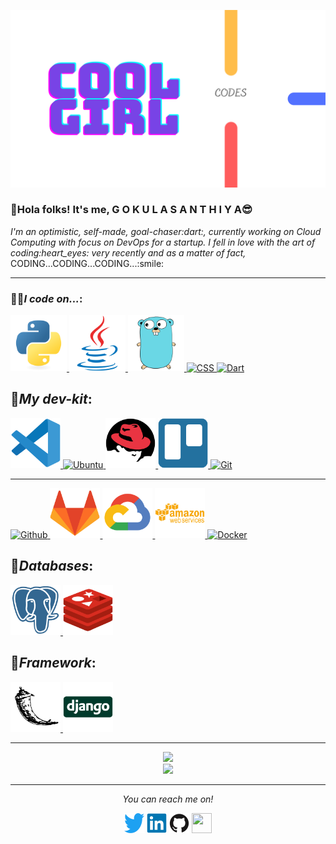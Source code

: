 ![](https://github.com/gokulasanthiya29/GitHubRepo/blob/master/gs.png)


### :call_me_hand:Hola folks! It's me, G O K U L A  S A N T H I Y A:sunglasses:
<p style="font-family": "monospace"><i>  I'm an optimistic, self-made, goal-chaser:dart:, currently working on Cloud Computing with focus on DevOps for a startup. I fell in love with the art of coding:heart_eyes: very recently and as a matter of fact,</i> CODING...CODING...CODING...:smile:</p>

--------------------------------------
### :woman_technologist:<i>I code on...</i>:


<a href="https://python.org/">
  <img
    alt="CSS"
    height="90"
    width="90"
    src="https://github.com/devicons/devicon/blob/master/icons/python/python-original.svg" />
</a>
<a href="https://www.java.com/">
  <img
    alt="CSS"
    height="90"
    width="90"
    src="https://github.com/devicons/devicon/blob/master/icons/java/java-original.svg" />
</a>
<a href="https://golang.org/">
  <img
    alt="CSS"
    height="90"
    width="90"
    src="https://github.com/devicons/devicon/blob/master/icons/go/go-original.svg" />
</a>
<a href="https://w3.org/">
  <img
    alt="CSS"
    height="90"
    width="90"
    src="https://raw.githubusercontent.com/vatsa287/vatsa287/master/assets/css3.svg" />
</a>
<a href="https://w3.org/">
  <img
    alt="Dart"
    height="80"
    width="80"
    src="https://raw.githubusercontent.com/vatsa287/vatsa287/master/assets/html5-original.svg" />
</a>

## :toolbox:<i>My dev-kit</i>:
<a href="code.visualstudio.com/">
  <img 
    alt="VS Code"
    height="80"
    width="80"
    src="https://github.com/devicons/devicon/blob/master/icons/vscode/vscode-original.svg" />
</a>
<a href="https://ubuntu.com">
  <img 
    alt="Ubuntu"
    height="80"
    width="80"
    src="https://raw.githubusercontent.com/vatsa287/vatsa287/master/assets/ubuntu-plain.svg" />
</a>
<a href="https://redhat.com">
  <img 
    alt="Ubuntu"
    height="80"
    width="80"
    src="https://github.com/devicons/devicon/blob/master/icons/redhat/redhat-original.svg" />
</a>
<a href="https://trello.com">
  <img 
    alt="Ubuntu"
    height="80"
    width="80"
    src="https://github.com/devicons/devicon/blob/master/icons/trello/trello-plain.svg" />
</a>
<a href="https://git-scm.com">
  <img
    alt="Git"
    height="80"
    width="80"
    src="https://raw.githubusercontent.com/vatsa287/vatsa287/master/assets/git-original.svg" />
</a>

--------------------------------------
<a href="https://github.com">
  <img
    alt="Github"
    height="80"
    width="80"
    src="https://raw.githubusercontent.com/vatsa287/vatsa287/master/assets/github-original.svg" />
</a>
<a href="https://gitlab.com">
  <img
    alt="Github"
    height="80"
    width="80"
    src="https://github.com/devicons/devicon/blob/master/icons/gitlab/gitlab-original.svg" />
</a>
<a href="https://cloud.google.com/">
  <img
    alt="Github"
    height="80"
    width="80"
    src="https://github.com/devicons/devicon/blob/master/icons/googlecloud/googlecloud-original.svg" />
</a>
<a href="https://aws.amazon.com/">
  <img
    alt="Github"
    height="80"
    width="80"
    src="https://github.com/devicons/devicon/blob/master/icons/amazonwebservices/amazonwebservices-plain-wordmark.svg" />
</a>
<a href="https://hub.docker.com/">
  <img 
    alt="Docker"
    height="100"
    width="100"
    src="https://raw.githubusercontent.com/vatsa287/vatsa287/master/assets/docker-original.svg" />
</a>

## :bricks:<i>Databases</i>:

<a href="https://postgresql.com/">
  <img 
    alt="MySql"
    height="80"
    width="80"
    src="https://github.com/devicons/devicon/blob/master/icons/postgresql/postgresql-plain.svg" />
</a>
<a href="https://redis.com/">
  <img 
    alt="MySql"
    height="80"
    width="80"
    src="https://github.com/devicons/devicon/blob/master/icons/redis/redis-original.svg" />
</a>

## :art:<i>Framework</i>:

<a href="https://flask.org/">
  <img
    alt="React"
    height="80"
    width="80"
    src="https://github.com/devicons/devicon/blob/master/icons/flask/flask-original.svg" />
</a>
<a href="https://django.org/">
  <img
    alt="React"
    height="80"
    width="80"
    src="https://github.com/devicons/devicon/blob/master/icons/django/django-original.svg" />
</a>

<br>

<hr>
<p align = "center">
  <img src = "https://github-readme-stats.vercel.app/api?username=gokulasanthiya29&show_icons=true&theme=radical"><br>
  <img src = "https://github-readme-stats.vercel.app/api/top-langs/?username=gokulasanthiya29&theme=radical">
</p>


<hr>
<p align="center">
  <i>You can reach me on!</i>
  <p align="center">
    <a href="https://twitter.com/santhiyagokula" alt="Twitter"><img height="32" width="32" src="https://github.com/devicons/devicon/blob/master/icons/twitter/twitter-original.svg"/></a>
    <a href="https://www.linkedin.com/in/gokulasanthiya29" alt="Linkedin"><img height="32" width="32" src="https://github.com/devicons/devicon/blob/master/icons/linkedin/linkedin-original.svg" /></a>
    <a href="https://github.com/gokulasanthiya29" alt="GitHub"><img height="32" width="32" src="https://github.com/devicons/devicon/blob/master/icons/github/github-original.svg" /></a>
    <a href="https://medium.com/@santhiyasandyrc" alt="Medium"><img height="32" width="32" src="https://cdn.jsdelivr.net/npm/simple-icons@v3/icons/medium.svg" /></a>
  </p>
</p>



<!--
--------------------------------------
### :rocket:Have a look at my stats
![Anurag's github stats](https://github-readme-stats.vercel.app/api?username=gokulasanthiya29&show_icons=true&theme=merko)

### :dart:Oh ho, I'm more inclined towards HCL
[![Top Langs](https://github-readme-stats.vercel.app/api/top-langs/?username=gokulasanthiya29&layout=compact&theme=merko)](https://github.com/anuraghazra/github-readme-stats)

<!--
**gokulasanthiya29/gokulasanthiya29** is a ✨ _special_ ✨ repository because its `README.md` (this file) appears on your GitHub profile.

Here are some ideas to get you started:
-->












